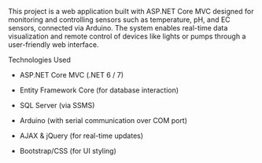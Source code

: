 This project is a web application built with ASP.NET Core MVC designed for monitoring and controlling sensors such as temperature, pH, and EC sensors, connected via Arduino. The system enables real-time data visualization and remote control of devices like lights or pumps through a user-friendly web interface.

Technologies Used
- ASP.NET Core MVC (.NET 6 / 7)

- Entity Framework Core (for database interaction)

- SQL Server (via SSMS)

- Arduino (with serial communication over COM port)

- AJAX & jQuery (for real-time updates)

- Bootstrap/CSS (for UI styling)


